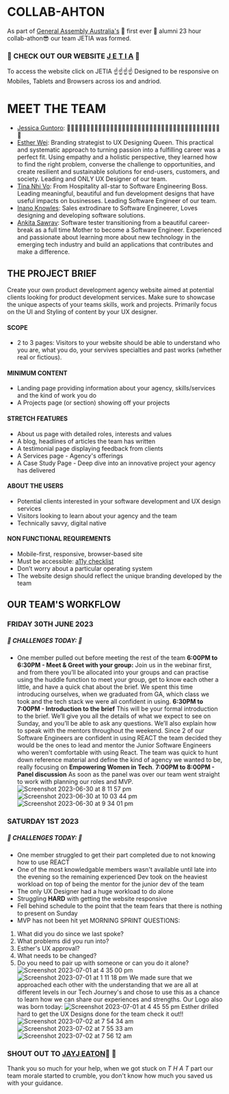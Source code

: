 # COLLAB-AHTON

As part of [General Assembly Australia's](https://generalassemb.ly/) :star2: first ever :star2: alumni 23 hour collab-athon:sunglasses: our team JETIA was formed.

### :link: CHECK OUT OUR WEBSITE [J E T I A](www.google.com) :link:

To access the website click on JETIA :point_up::point_up::point_up::point_up:
Designed to be responsive on Mobiles, Tablets and Browsers across ios and andriod.

# MEET THE TEAM

- [Jessica Guntoro](): :cricket::cricket::cricket::cricket::cricket::cricket::cricket::cricket::cricket::cricket::cricket::cricket::cricket::cricket::cricket::cricket::cricket::cricket::cricket::cricket::cricket::cricket::cricket::cricket::cricket::cricket::cricket::cricket::cricket::cricket::cricket::cricket::cricket::cricket::cricket::cricket::cricket::cricket::cricket::cricket:
- [Esther Wei](https://www.linkedin.com/in/estherwaydesign/): Branding strategist to UX Designing Queen. This practical and systematic approach to turning passion into a fulfilling career was a perfect fit. Using empathy and a holistic perspective, they learned how to find the right problem, converse the challenge to opportunities, and create resilient and sustainable solutions for end-users, customers, and society. Leading and ONLY UX Designer of our team.
- [Tina Nhi Vo](https://www.linkedin.com/in/tinanhivo/): From Hospitality all-star to Software Engineering Boss. Leading meaningful, beautiful and fun development designs that have useful impacts on businesses. Leading Software Engineer of our team.
- [Inano Knowles](https://www.linkedin.com/in/inanoknowles/): Sales extrodinare to Software Engineerer, Loves designing and developing software solutions.
- [Ankita Sawrav](https://www.linkedin.com/in/ankita-sawrav/): Software tester transitioning from a beautiful career-break as a full time Mother to become a Software Engineer. Experienced and passionate about learning more about new technology in the emerging tech industry and build an applications that contributes and make a difference.

## THE PROJECT BRIEF

Create your own product development agency website aimed at potential clients looking for product development services. Make sure to showcase the unique aspects of your teams skills, work and projects. Primarily focus on the UI and Styling of content by your UX designer.

#### SCOPE

- 2 to 3 pages: Visitors to your website should be able to understand who you are, what you do, your servives specialties and past works (whether real or fictious).

#### MINIMUM CONTENT

- Landing page providing information about your agency, skills/services and the kind of work you do
- A Projects page (or section) showing off your projects

#### STRETCH FEATURES

- About us page with detailed roles, interests and values
- A blog, headlines of articles the team has written
- A testimonial page displaying feedback from clients
- A Services page - Agency's offerings
- A Case Study Page - Deep dive into an innovative project your agency has delivered

#### ABOUT THE USERS

- Potential clients interested in your software development and UX design services
- Visitors looking to learn about your agency and the team
- Technically savvy, digital native

#### NON FUNCTIONAL REQUIREMENTS

- Mobile-first, responsive, browser-based site
- Must be accessible: [a11y checklist](https://a11yproject.com/checklist)
- Don’t worry about a particular operating system
- The website design should reflect the unique branding developed by the team

## OUR TEAM'S WORKFLOW

### FRIDAY 30TH JUNE 2023

##### :fire_engine: CHALLENGES TODAY: :fire_engine:

- One member pulled out before meeting the rest of the team
  **6:00PM to 6:30PM - Meet & Greet with your group:**
  Join us in the webinar first, and from there you’ll be allocated into your groups and can practise using the huddle function to meet your group, get to know each other a little, and have a quick chat about the brief.
  We spent this time introducing ourselves, when we graduated from GA, which class we took and the tech stack we were all confident in using.
  **6:30PM to 7:00PM - Introduction to the brief**
  This will be your formal introduction to the brief. We’ll give you all the details of what we expect to see on Sunday, and you’ll be able to ask any questions. We’ll also explain how to speak with the mentors throughout the weekend.
  Since 2 of our Software Engineers are confident in using REACT the team decided they would be the ones to lead and mentor the Junior Software Engineers who weren't comfortable with using React.
  The team was quick to hunt down reference material and define the kind of agency we wanted to be, really focusing on **Empowering Women in Tech**.
  **7:00PM to 8:00PM - Panel discussion**
  As soon as the panel was over our team went straight to work with planning our roles and MVP.
  ![Screenshot 2023-06-30 at 8 11 57 pm](https://github.com/tinaaiscoding/jetia/assets/116997107/eaf01bca-5096-43f9-9d5a-95c649b4304a)
  ![Screenshot 2023-06-30 at 10 03 44 pm](https://github.com/tinaaiscoding/jetia/assets/116997107/621a7e75-24a3-48eb-97f4-a78b307301e1)
  ![Screenshot 2023-06-30 at 9 34 01 pm](https://github.com/tinaaiscoding/jetia/assets/116997107/e67cbca2-fc71-417b-960e-6aac6ab92bf1)

### SATURDAY 1ST 2023

##### :fire_engine: CHALLENGES TODAY: :fire_engine:

- One member struggled to get their part completed due to not knowing how to use REACT
- One of the most knowledgable members wasn't available until late into the evening so the remaining experienced Dev took on the heaviest workload on top of being the mentor for the junior dev of the team
- The only UX Designer had a huge workload to do alone
- Struggling **HARD** with getting the website responsive
- Fell behind schedule to the point that the team fears that there is nothing to present on Sunday
- MVP has not been hit yet
  MORNING SPRINT QUESTIONS:

1.  What did you do since we last spoke?
2.  What problems did you run into?
3.  Esther's UX approval?
4.  What needs to be changed?
5.  Do you need to pair up with someone or can you do it alone?
    ![Screenshot 2023-07-01 at 4 35 00 pm](https://github.com/tinaaiscoding/jetia/assets/116997107/22885580-4c49-4185-9bb0-2ac7518ef22a)
    ![Screenshot 2023-07-01 at 1 11 18 pm](https://github.com/tinaaiscoding/jetia/assets/116997107/b0fe511d-9f1b-4e44-813e-546fa91c4dc7)
    We made sure that we approached each other with the understanding that we are all at different levels in our Tech Journey's and chose to use this as a chance to learn how we can share our experiences and strengths.
    Our Logo also was born today:
    ![Screenshot 2023-07-01 at 4 45 55 pm](https://github.com/tinaaiscoding/jetia/assets/116997107/c673ec5f-6390-4186-8819-c6cfb8b6ffa2)
    Esther drilled hard to get the UX Designs done for the team check it out!!
    ![Screenshot 2023-07-02 at 7 54 34 am](https://github.com/tinaaiscoding/jetia/assets/116997107/faded48a-0880-4088-b707-f56ae637f057)
    ![Screenshot 2023-07-02 at 7 55 33 am](https://github.com/tinaaiscoding/jetia/assets/116997107/334bce62-1797-44ee-809f-98964a2b335e)
    ![Screenshot 2023-07-02 at 7 56 12 am](https://github.com/tinaaiscoding/jetia/assets/116997107/51fd2260-fb78-45e0-9e23-1b86a48cd683)

### SHOUT OUT TO [JAYJ EATON](https://www.linkedin.com/in/jayj-eaton/):raised_hands: :beers:

Thank you so much for your help, when we got stuck on _T H A T_ part our team morale started to crumble, you don't know how much you saved us with your guidance.
